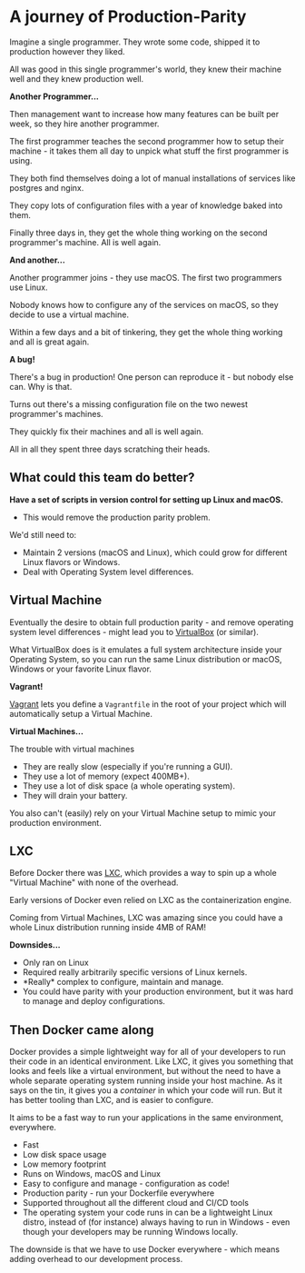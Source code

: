 # A journey of Production-Parity

Imagine a single programmer. They wrote some code, shipped it to production however they liked.

All was good in this single programmer's world, they knew their machine well and they knew production well.

**Another Programmer...**

Then management want to increase how many features can be built per week, so they hire another programmer.

The first programmer teaches the second programmer how to setup their machine - it takes them all day to unpick what stuff the first programmer is using.

They both find themselves doing a lot of manual installations of services like postgres and nginx. 

They copy lots of configuration files with a year of knowledge baked into them.

Finally three days in, they get the whole thing working on the second programmer's machine. All is well again. 

**And another...**

Another programmer joins - they use macOS. The first two programmers use Linux.

Nobody knows how to configure any of the services on macOS, so they decide to use a virtual machine.

Within a few days and a bit of tinkering, they get the whole thing working and all is great again.

**A bug!**

There's a bug in production! One person can reproduce it - but nobody else can. Why is that. 

Turns out there's a missing configuration file on the two newest programmer's machines.

They quickly fix their machines and all is well again. 

All in all they spent three days scratching their heads.

## What could this team do better?

**Have a set of scripts in version control for setting up Linux and macOS.**

* This would remove the production parity problem.

We'd still need to:

* Maintain 2 versions (macOS and Linux), which could grow for different Linux flavors or Windows.
* Deal with Operating System level differences.

## Virtual Machine

Eventually the desire to obtain full production parity - and remove operating system level differences - might lead you to [VirtualBox](https://www.virtualbox.org/) (or similar).

What VirtualBox does is it emulates a full system architecture inside your Operating System, so you can run the same Linux distribution or macOS, Windows or your favorite Linux flavor.

**Vagrant!**

[Vagrant](https://www.vagrantup.com/docs/) lets you define a `Vagrantfile` in the root of your project which will automatically setup a Virtual Machine.

**Virtual Machines...**

The trouble with virtual machines

* They are really slow (especially if you're running a GUI).
* They use a lot of memory (expect 400MB+).
* They use a lot of disk space (a whole operating system).
* They will drain your battery.

You also can't (easily) rely on your Virtual Machine setup to mimic your production environment.

## LXC

Before Docker there was [LXC](https://en.wikipedia.org/wiki/LXC), which provides a way to spin up a whole "Virtual Machine" with none of the overhead. 

Early versions of Docker even relied on LXC as the containerization engine.

Coming from Virtual Machines, LXC was amazing since you could have a whole Linux distribution running inside 4MB of RAM!

**Downsides...**

* Only ran on Linux
* Required really arbitrarily specific versions of Linux kernels. 
* \*Really\* complex to configure, maintain and manage.
* You could have parity with your production environment, but it was hard to manage and deploy configurations.

## Then Docker came along

Docker provides a simple lightweight way for all of your developers to run their code in an identical environment. Like LXC, it gives you something that looks and feels like a virtual environment, but without the need to have a whole separate operating system running inside your host machine. As it says on the tin, it gives you a *container* in which your code will run. But it has better tooling than LXC, and is easier to configure.

It aims to be a fast way to run your applications in the same environment, everywhere.

* Fast
* Low disk space usage
* Low memory footprint
* Runs on Windows, macOS and Linux
* Easy to configure and manage - configuration as code!
* Production parity - run your Dockerfile everywhere
* Supported throughout all the different cloud and CI/CD tools
* The operating system your code runs in can be a lightweight Linux distro, instead of (for instance) always having to run in Windows - even though your developers may be running Windows locally.

The downside is that we have to use Docker everywhere - which means adding overhead to our development process.

